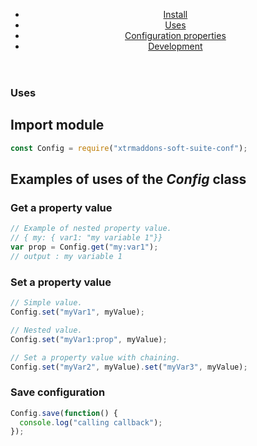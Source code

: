 <section class="tutorial-section">
  <header>
    <ul>
      <li><a href="tutorial-en-install.html">Install</a></li>
      <li><a href="tutorial-en-uses.html">Uses</a></li>
      <li><a href="tutorial-en-properties.html">Configuration properties</a></li>
      <li><a href="tutorial-en-development.html">Development</a></li>
    </ul>
  </header>
<section>

# Uses

## Import module

```javascript
const Config = require("xtrmaddons-soft-suite-conf");
```

## Examples of uses of the _Config_ class

### Get a property value

```javascript
// Example of nested property value.
// { my: { var1: "my variable 1"}}
var prop = Config.get("my:var1");
// output : my variable 1
```

### Set a property value

```javascript
// Simple value.
Config.set("myVar1", myValue);

// Nested value.
Config.set("myVar1:prop", myValue);

// Set a property value with chaining.
Config.set("myVar2", myValue).set("myVar3", myValue);
```

### Save configuration

```javascript
Config.save(function() {
  console.log("calling callback");
});
```